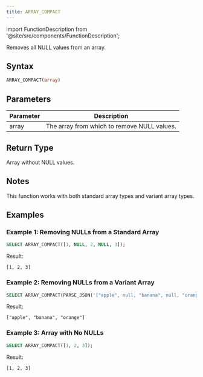 ```yaml
---
title: ARRAY_COMPACT
---
```

import FunctionDescription from '@site/src/components/FunctionDescription';

<FunctionDescription description="Introduced or updated: v1.2.762"/>

Removes all NULL values from an array.

## Syntax

```sql
ARRAY_COMPACT(array)
```

## Parameters

| Parameter | Description |
|-----------|-------------|
| array     | The array from which to remove NULL values. |

## Return Type

Array without NULL values.

## Notes

This function works with both standard array types and variant array types.

## Examples

### Example 1: Removing NULLs from a Standard Array

```sql
SELECT ARRAY_COMPACT([1, NULL, 2, NULL, 3]);
```

Result:

```
[1, 2, 3]
```

### Example 2: Removing NULLs from a Variant Array

```sql
SELECT ARRAY_COMPACT(PARSE_JSON('["apple", null, "banana", null, "orange"]'));
```

Result:

```
["apple", "banana", "orange"]
```

### Example 3: Array with No NULLs

```sql
SELECT ARRAY_COMPACT([1, 2, 3]);
```

Result:

```
[1, 2, 3]
```
